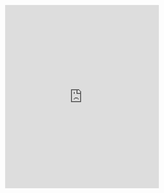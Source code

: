 <iframe src='https://view.officeapps.live.com/op/view.aspx?src=https%3A%2F%2Fgithub.com%2Fwicksipedia%2FPointBank%2Fraw%2Fmaster%2FDocumentation%2FSSW.PointBank.pptx' width='100%' height='600px' frameborder='0'>
